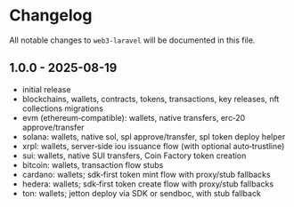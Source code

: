 # Changelog

All notable changes to `web3-laravel` will be documented in this file.

## 1.0.0 - 2025-08-19

- initial release
- blockchains, wallets, contracts, tokens, transactions, key releases, nft collections migrations
- evm (ethereum‑compatible): wallets, native transfers, erc‑20 approve/transfer
- solana: wallets, native sol, spl approve/transfer, spl token deploy helper
- xrpl: wallets, server‑side iou issuance flow (with optional auto‑trustline)
- sui: wallets, native SUI transfers, Coin Factory token creation
- bitcoin: wallets, transaction flow stubs
- cardano: wallets; sdk‑first token mint flow with proxy/stub fallbacks
- hedera: wallets; sdk‑first token create flow with proxy/stub fallbacks
- ton: wallets; jetton deploy via SDK or sendboc, with stub fallback
